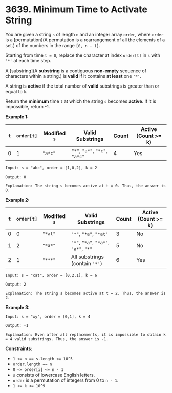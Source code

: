 # 3639. Minimum Time to Activate String

You are given a string `s` of length `n` and an integer array `order`, where `order` is a [permutation](A permutation is a rearrangement of all the elements of a set.) of the numbers in the range `[0, n - 1]`.

Starting from time `t = 0`, replace the character at index `order[t]` in `s` with `'*'` at each time step.

A [substring](A **substring** is a contiguous **non-empty** sequence of characters within a string.) is **valid** if it contains **at least** one `'*'`.

A string is **active** if the total number of **valid** substrings is greater than or equal to `k`.

Return the **minimum** time `t` at which the string `s` becomes **active**. If it is impossible, return -1.

**Example 1:**

| `t`  | `order[t]` | Modified `s` | Valid Substrings               | Count | Active (Count >= k) |
| ---- | ---------- | ------------ | ------------------------------ | ----- | ----------------------- |
| 0    | 1          | `"a*c"`      | `"*"`, `"a*"`, `"*c"`, `"a*c"` | 4     | Yes                     |

```()
Input: s = "abc", order = [1,0,2], k = 2

Output: 0

Explanation: The string s becomes active at t = 0. Thus, the answer is 0.
```

**Example 2:**

| `t`  | `order[t]` | Modified `s` | Valid Substrings                      | Count | Active (Count >= k) |
| ---- | ---------- | ------------ | ------------------------------------- | ----- | ---------------------------- |
| 0    | 0          | `"*at"`      | `"*"`, `"*a"`, `"*at"`                | 3     | No                           |
| 1    | 2          | `"*a*"`      | `"*"`, `"*a"`, `"*a*"`, `"a*"`, `"*"` | 5     | No                           |
| 2    | 1          | `"***"`      | All substrings (contain `'*'`)        | 6     | Yes                          |

```()
Input: s = "cat", order = [0,2,1], k = 6

Output: 2

Explanation: The string s becomes active at t = 2. Thus, the answer is 2.
```

**Example 3:**

```()
Input: s = "xy", order = [0,1], k = 4

Output: -1

Explanation: Even after all replacements, it is impossible to obtain k = 4 valid substrings. Thus, the answer is -1.
```

**Constraints:**

- `1 <= n == s.length <= 10^5`
- `order.length == n`
- `0 <= order[i] <= n - 1`
- `s` consists of lowercase English letters.
- `order` is a permutation of integers from 0 to `n - 1`.
- `1 <= k <= 10^9`
